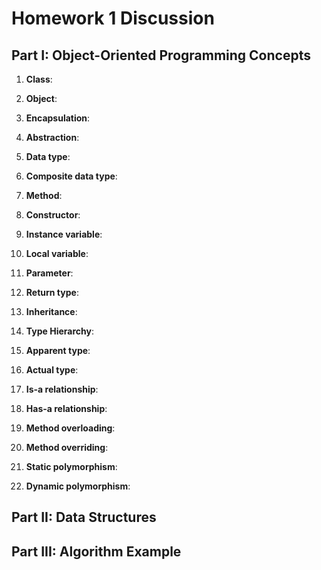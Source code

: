 # Homework 1 Discussion

## Part I: Object-Oriented Programming Concepts

1. **Class**:

2. **Object**:

3. **Encapsulation**:

4. **Abstraction**:

5. **Data type**:

6. **Composite data type**:

7. **Method**:

8. **Constructor**:

9. **Instance variable**:

10. **Local variable**:

11. **Parameter**:

12. **Return type**:

13. **Inheritance**:

14. **Type Hierarchy**:

15. **Apparent type**:

16. **Actual type**:

17. **Is-a relationship**:

18. **Has-a relationship**:

19. **Method overloading**:

20. **Method overriding**:

21. **Static polymorphism**:

22. **Dynamic polymorphism**:

## Part II: Data Structures


## Part III: Algorithm Example

